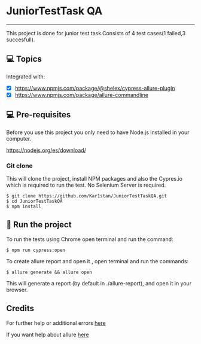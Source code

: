 # JuniorTestTask QA
***
This project is done for junior test task.Consists of 4 test cases(1 failed,3 succesfull).


## 💻 Topics

Integrated with:

- [x] https://www.npmjs.com/package/@shelex/cypress-allure-plugin
- [x] https://www.npmjs.com/package/allure-commandline

## 💻 Pre-requisites

Before you use this project you only need to have Node.js installed in your computer.

https://nodejs.org/es/download/

### Git clone
This will clone the project, install NPM packages and also the Cypres.io which is required to run the test. No Selenium Server is required.
```
$ git clone https://github.com/Kar1stan/JuniorTestTaskQA.git
$ cd JuniorTestTaskQA
$ npm install
```

## 🚀 Run the project
To run the tests using Chrome open terminal and run the command:
```
$ npm run cypress:open
```
To create allure report and open it , open terminal and run the commands:
```
$ allure generate && allure open
```
This will generate a report (by default in ./allure-report), and open it in your browser.

## Credits
For further help or additional errors [here](https://docs.cypress.io/guides/getting-started/installing-cypress#What-you-ll-learn)

If you want help about allure [here](https://docs.qameta.io/allure/)
